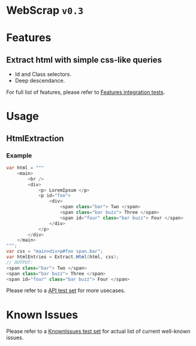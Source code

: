 WebScrap `v0.3`
=======

Features
=======

## Extract html with simple css-like queries
- Id and Class selectors.
- Deep descendance.


For full list of features, please refer to [Features integration tests](/WebScrap.Tests.IntegrationTests/Features/).

Usage
=======

HtmlExtraction
----------------
### Example

```csharp
var html = """
    <main>
        <br />
        <div>
            <p> LoremIpsum </p>
            <p id="foo"> 
                <div>
                    <span class="bar"> Two </span>
                    <span class="bar buzz"> Three </span>
                    <span id="four" class="bar buzz"> Four </span>
                </div>
            </p>
        </div>
    </main>
""";
var css = "main>div>p#foo span.bar";
var htmlEntries = Extract.Html(html, css);
// OUTPUT:
<span class="bar"> Two </span>
<span class="bar buzz"> Three </span>
<span id="four" class="bar buzz"> Four </span>
```

Please refer to a [API test set](./Api/WebScrap.API.Tests/) for more usecases.

Known Issues
======
Please refer to a [KnownIssues test set](./Api/WebScrap.API.KnownIssues.Tests/Features) for actual list of current well-known issues.
